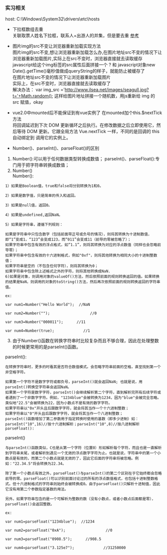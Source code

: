 ### 实习相关

host: C:\Windows\System32\drivers\etc\hosts

+ 下拉框数组去重   
关联取票人姓名下拉框，联系人+出游人的并集，但是要去重
[参考](https://segmentfault.com/a/1190000003984330)

+ 图片img的src不变让浏览器重新加载实现方法        
图片img的src不变,想让浏览器重新加载怎么办,在图片地址src不变的情况下让浏览器重新加载图片,实际上在src不变时，浏览器直接就去读取缓存   
javascript给这个img标签的src属性后面拼接一个 ? 和 javascript对象new Date().getTime()毫秒值做成queryString的样子，就能防止被缓存了   
在图片地址src不变的情况下让浏览器重新加载图片    
实际上，在src不变时，浏览器直接就去读取缓存了     
解决办法： 
var img_src ='http://www.ilsea.net/images/seagull.jpg?t='+Math.random(); 
这样给图片地址拼接一个随机数，用js重新给 img 的 src 赋值，okay 

+  vue2.0中mounted后不能保证到有vue实例了
   在mounted加个this.$nextTick方法   
   将回调延迟到下次 DOM 更新循环之后执行。在修改数据之后立即使用它，然后等待 DOM 更新。它跟全局方法 Vue.nextTick 一样，不同的是回调的 this 自动绑定到    调用它的实例上。
   
+ Number()、parseInt()、parseFloat()的区别  
1. Number():可以用于任何数据类型转换成数值；
parseInt()、parseFloat():专门用于把字符串转换成数值；
2. Number()  
Number():   
```
1）如果是Boolean值，true和false将分别转换为1和0。

2）如果是数字值，只是简单的传入和返回。

3）如果是null值，返回0。

4）如果是undefined,返回NaN。

5）如果是字符串，遵循下列规则：
```

```
如果是字符串中只包含数字（包括前面带正号或负号的情况），则将其转换为十进制数值，即“1”变成1，“123”会变成123，而“011”会变成11（前导的零被忽略了）；
如果字符串中包含有效的浮点格式，如“1.1”，则将其转换为对应的浮点数值（同样也会忽略前导零）；
如果字符串中包含有效的十六进制格式，例如"0xf"，则将其他转换为相同大小的十进制整数值；
如果字符串是空的（不包含任何字符），则将其转换为0；
如果字符串中包含除上述格式之外的字符，则将其他转换成NaN.
6)如果是对象，则调用对象的valueOf()方法，然后依照前面的规则转换返回的值。如果转换的结果是NaN，则调用的对象的toString()方法，然后再次依照前面的规则转换返回的字符串值。

ex:

var num1=Number("Hello World");  //NaN

var num2=Number("");                  //0

var num3=Number("000011");      //11

var num4=Number(true);             //1
```
3. 由于Number()函数在转换字符串时比较复杂而且不够合理，因此在处理整数的时候更常用的是parseInt()函数。

parseInt():
```
在转换字符串时，更多的时看其是否符合数值模式。会忽略字符串前面的空格，直至找到第一个非空格字符。

如果第一个字符不是数字字符或都负号，parseInt()就会返回NaN; 也就是说，用parseInt()转换空字符串会返回NaN。
如果第一个字符是数字字符，parseInt()会继续解析第二个字符，直到解析完所有后续字符或者遇到了一个非数字字符。例如，"1234blue"会被转换为1234，因为"blue"会被完全忽略。类似地"22.5"会被转换为22，因为小数点不是有效的数字字符。
如果字符串以"0x"开头且后跟数字字符，就会将其当作一个十六进制整数；
如果字符串以"0"开头且后跟数字字符，就会将其当作一个八进制整数；
parseInt()函数增加了第二参数用于指定转换时使用的基数（即多少进制）如：parseInt("10",16)//按十六进制解析；parseInt("10",8)//按八进制解析
parseFloat():
```
parseInt()
```
与parseInt()函数类似，C也是从第一个字符（位置0）形如解析每个字符，而且也是一直解析到字符串末尾，或者解析到遇见一个无效的浮点数字字符为止。也就是说，字符串中的第一个小数点是有效的，而第二个小数点就是无效的了，因此它后面的字符串将被忽略。例如："22.34.5"将会转换为22.34。

除了第一个小数点有效之外，parseFloat()与parseInt()的第二个区别在于它始终都会忽略前导的零。parseFloat()可以识别前面讨论过的所有的浮点数值格式，也包括十进制整数格式。但十六进制格式的字符串则始终会被转换成0。由于parseFloat()只解析十进制值，因此它没有用第二个参数指定基数的用法。

另外，如果字符串包含的是一个可解析为整数的数（没有小数点，或者小数点后面都是零），parseFloat()会返回整数。

ex: 

var num1=parseFloat("1234blue");  //1234

var num2=parseFloat("0xA");                  //0

var num3=parseFloat("0908.5");      //908.5

var num4=parseFloat("3.125e7");             //31250000
```

